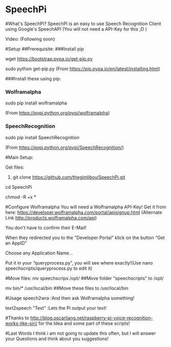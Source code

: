 

SpeechPi
========
#What's SpeechPi?
SpeechPi is an easy to use Speech Recognition Client using Google's SpeechAPI (You will not need a API-Key for this ;D )

Video: (Following soon)

#Setup
##Prerequisite:
###Install pip

wget https://bootstrap.pypa.io/get-pip.py

sudo python get-pip.py
(From  https://pip.pypa.io/en/latest/installing.html)

###Install these using pip:
### Wolframalpha
sudo pip install wolframalpha  

  (From https://pypi.python.org/pypi/wolframalpha)
### SpeechRecognition
sudo pip install SpeechRecognition

  (From https://pypi.python.org/pypi/SpeechRecognition/)

#Main Setup:

Get files:

1. git clone https://github.com/thegimliboy/SpeechPi.git


  cd SpeechPi

  chmod -R +x *

#Configure Wolframalpha
You will need a Wolframalpha API-Key!
Get it from here: https://developer.wolframalpha.com/portal/apisignup.html (Alternate Link http://products.wolframalpha.com/api)

You don't have to confirm their E-Mail!

When they redirected you to the "Developer Portal" klick on the button "Get an AppID"

Choose any Application Name...



Put it in your “queryprocess.py”, you will see where exactly!(Use nano speechscripts/queryprocess.py to edit it)

#Move files:
mv speechscrips /opt/ ##Move folder "speechscripts" to /opt/ 

mv bin/* /usr/local/bin ##Move these files to /usr/local/bin

#Usage
speech2wra	:And then ask Wolframalpha something!

text2speech "Text"	:Lets the Pi output your text!



#Thanks to
http://blog.oscarliang.net/raspberry-pi-voice-recognition-works-like-siri/ for the Idea and some part of these scripts!

#Last Words
I think i am not going to update this often, but I will answer your Questions and think about you suggestions! 
